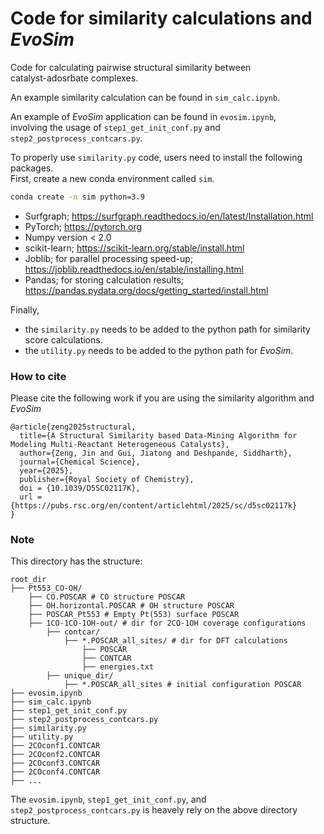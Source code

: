 # Code for similarity calculations and $EvoSim$

Code for calculating pairwise structural similarity between \
catalyst-adosrbate complexes.  

An example similarity calculation can be found in `sim_calc.ipynb`.

An example of $EvoSim$ application can be found in `evosim.ipynb`, \
involving the usage of `step1_get_init_conf.py` and `step2_postprocess_contcars.py`.

To properly use `similarity.py` code, users need to install the following packages.\
First, create a new conda environment called `sim`.
```bash
conda create -n sim python=3.9
```
* Surfgraph; https://surfgraph.readthedocs.io/en/latest/Installation.html
* PyTorch; https://pytorch.org
* Numpy version < 2.0
* scikit-learn; https://scikit-learn.org/stable/install.html
* Joblib; for parallel processing speed-up; https://joblib.readthedocs.io/en/stable/installing.html
* Pandas; for storing calculation results; https://pandas.pydata.org/docs/getting_started/install.html

Finally,
* the `similarity.py` needs to be added to the python path for similarity score calculations.
* the `utility.py` needs to be added to the python path for $EvoSim$.

### How to cite
Please cite the following work if you are using the similarity algorithm and $EvoSim$
```
@article{zeng2025structural,
  title={A Structural Similarity based Data-Mining Algorithm for Modeling Multi-Reactant Heterogeneous Catalysts},
  author={Zeng, Jin and Gui, Jiatong and Deshpande, Siddharth},
  journal={Chemical Science},
  year={2025},
  publisher={Royal Society of Chemistry},
  doi = {10.1039/D5SC02117K},
  url = {https://pubs.rsc.org/en/content/articlehtml/2025/sc/d5sc02117k}
}
```

### Note
This directory has the structure:
```
root_dir
├── Pt553_CO-OH/
    ├── CO.POSCAR # CO structure POSCAR
    ├── OH.horizontal.POSCAR # OH structure POSCAR
    ├── POSCAR_Pt553 # Empty Pt(553) surface POSCAR
    ├── 1CO-1CO-1OH-out/ # dir for 2CO-1OH coverage configurations
        ├── contcar/
            ├── *.POSCAR_all_sites/ # dir for DFT calculations
                ├── POSCAR
                ├── CONTCAR
                ├── energies.txt
        ├── unique_dir/
            ├── *.POSCAR_all_sites # initial configuration POSCAR
├── evosim.ipynb
├── sim_calc.ipynb
├── step1_get_init_conf.py
├── step2_postprocess_contcars.py
├── similarity.py
├── utility.py
├── 2COconf1.CONTCAR
├── 2COconf2.CONTCAR
├── 2COconf3.CONTCAR
├── 2COconf4.CONTCAR
├── ...
```

The `evosim.ipynb`, `step1_get_init_conf.py`, and `step2_postprocess_contcars.py` is
heavely rely on the above directory structure.

